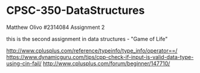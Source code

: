 # CPSC-350-DataStructures


Matthew Olivo
#2314084
Assignment 2


this is the second assignment in data structures - "Game of Life"


http://www.cplusplus.com/reference/typeinfo/type_info/operator==/
https://www.dynamicguru.com/tips/cpp-check-if-input-is-valid-data-type-using-cin-fail/
http://www.cplusplus.com/forum/beginner/147710/
